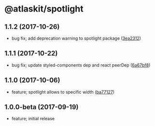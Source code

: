 # @atlaskit/spotlight

## 1.1.2 (2017-10-26)

* bug fix; add deprecation warning to spotlight package ([3ea2312](https://bitbucket.org/atlassian/atlaskit/commits/3ea2312))
## 1.1.1 (2017-10-22)

* bug fix; update styled-components dep and react peerDep ([6a67bf8](https://bitbucket.org/atlassian/atlaskit/commits/6a67bf8))
## 1.1.0 (2017-10-06)

* feature; spotlight allows to specific width ([ba77127](https://bitbucket.org/atlassian/atlaskit/commits/ba77127))
## 1.0.0-beta (2017-09-19)

* feature; initial release
